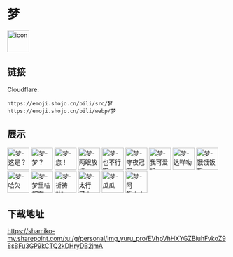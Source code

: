 # 梦
<img src="https://emoji.shojo.cn/bili/src/梦/icon.png" width="50" height="50" alt="icon">

## 链接
Cloudflare:
```
https://emoji.shojo.cn/bili/src/梦
https://emoji.shojo.cn/bili/webp/梦
```
## 展示
<img src="https://emoji.shojo.cn/bili/src/梦/梦-这是？.png" width="50" height="50" alt="梦-这是？">
<img src="https://emoji.shojo.cn/bili/src/梦/梦-梦？.png" width="50" height="50" alt="梦-梦？">
<img src="https://emoji.shojo.cn/bili/src/梦/梦-您！.png" width="50" height="50" alt="梦-您！">
<img src="https://emoji.shojo.cn/bili/src/梦/梦-两眼放光.png" width="50" height="50" alt="梦-两眼放光">
<img src="https://emoji.shojo.cn/bili/src/梦/梦-也不行啊.png" width="50" height="50" alt="梦-也不行啊">
<img src="https://emoji.shojo.cn/bili/src/梦/梦-守夜冠军.png" width="50" height="50" alt="梦-守夜冠军">
<img src="https://emoji.shojo.cn/bili/src/梦/梦-我可爱吗.png" width="50" height="50" alt="梦-我可爱吗">
<img src="https://emoji.shojo.cn/bili/src/梦/梦-达咩呦.png" width="50" height="50" alt="梦-达咩呦">
<img src="https://emoji.shojo.cn/bili/src/梦/梦-饿饿饭饭.png" width="50" height="50" alt="梦-饿饿饭饭">
<img src="https://emoji.shojo.cn/bili/src/梦/梦-哈欠.png" width="50" height="50" alt="梦-哈欠">
<img src="https://emoji.shojo.cn/bili/src/梦/梦-梦里啥都有.png" width="50" height="50" alt="梦-梦里啥都有">
<img src="https://emoji.shojo.cn/bili/src/梦/梦-祈祷nia.png" width="50" height="50" alt="梦-祈祷nia">
<img src="https://emoji.shojo.cn/bili/src/梦/梦-太行了！.png" width="50" height="50" alt="梦-太行了！">
<img src="https://emoji.shojo.cn/bili/src/梦/梦-瓜瓜.png" width="50" height="50" alt="梦-瓜瓜">
<img src="https://emoji.shojo.cn/bili/src/梦/梦-阿哲！！！.png" width="50" height="50" alt="梦-阿哲！！！">

## 下载地址

https://shamiko-my.sharepoint.com/:u:/g/personal/img_yuru_pro/EVhpVhHXYGZBiuhFvkoZ98sBFu3GP9kCTQ2kDHryDB2jmA